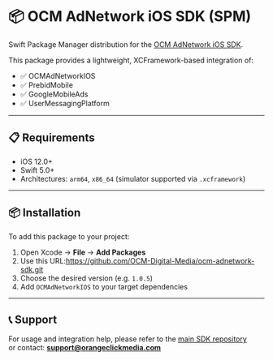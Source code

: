 # 📦 OCM AdNetwork iOS SDK (SPM)

Swift Package Manager distribution for the [OCM AdNetwork iOS SDK](https://github.com/OCM-Digital-Media/ocm-ios-sdk).

This package provides a lightweight, XCFramework-based integration of:

- ✅ OCMAdNetworkIOS
- ✅ PrebidMobile
- ✅ GoogleMobileAds
- ✅ UserMessagingPlatform

---

## 📋 Requirements

- iOS 12.0+
- Swift 5.0+
- Architectures: `arm64`, `x86_64` (simulator supported via `.xcframework`)

---

## 📦 Installation

To add this package to your project:

1. Open Xcode → **File** → **Add Packages**
2. Use this URL:https://github.com/OCM-Digital-Media/ocm-adnetwork-sdk.git
3. Choose the desired version (e.g. `1.0.5`)
4. Add `OCMAdNetworkIOS` to your target dependencies

---

## 📞 Support

For usage and integration help, please refer to the [main SDK repository](https://github.com/OCM-Digital-Media/ocm-ios-sdk)  
or contact: **support@orangeclickmedia.com**
